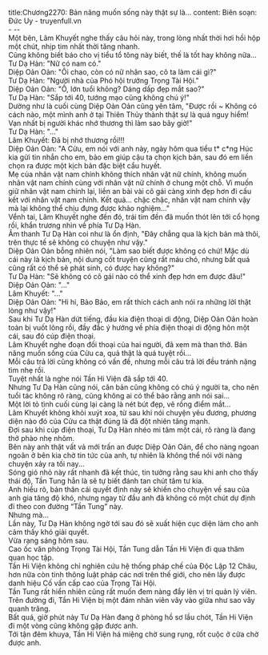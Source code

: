 title:Chương2270: Bản năng muốn sống này thật sự là...
content:
Biên soạn: Đức Uy - truyenfull.vn<br>- --<br>Một bên, Lâm Khuyết nghe thấy câu hỏi này, trong lòng nhất thời hơi hồi hộp một chút, nhịp tim nhất thời tăng nhanh.<br>Cũng không biết báo cho vị tiểu tổ tông này biết, thế là tốt hay không nữa...<br>Tư Dạ Hàn: "Nữ có nam có."<br>Diệp Oản Oản: "Ôi chao, còn có nữ nhân sao, cô ta làm cái gì?"<br>Tư Dạ Hàn: "Người nhà của Phó hội trưởng Trọng Tài Hội."<br>Diệp Oản Oản: "Ồ, lớn tuổi không? Dáng dấp đẹp mắt sao?"<br>Tư Dạ Hàn: "Sắp tới 40, tướng mạo cũng không chú ý!"<br>Dường như là cuối cùng Diệp Oản Oản cũng yên tâm, "Được rồi ~ Không có cách nào, một mình anh ở tại Thiên Thủy thành thật sự là quá nguy hiểm! Vạn nhất bị người khác nhớ thương thì làm sao bây giờ!"<br>Tư Dạ Hàn: "..."<br>Lâm Khuyết: Đã bị nhớ thương rồi!!!<br>Diệp Oản Oản: "A Cửu, em nói với anh này, ngày hôm qua tiểu t* c*ng Húc kia gửi tin nhắn cho em, bảo em giúp cậu ta chọn kịch bản, sau đó em liền chọn ra được một kịch bản đặc biệt cẩu huyết.<br>Mẹ của nhân vật nam chính không thích nhân vật nữ chính, không muốn nhân vật nam chính cùng với nhân vật nữ chính ở chung một chỗ. Vì muốn giữ nhân vật nam chính lại, liền an bài vài cô gái càng xinh đẹp hơn đi cấu kết với nhân vật nam chính. Kết quả... chậc chậc, nhân vật nam chính vậy mà lại không thể chịu đựng được khảo nghiệm..."<br>Vểnh tai, Lâm Khuyết nghe đến đó, trái tim đền đã muốn thót lên tới cổ họng rồi, khẩn trương nhìn về phía Tư Dạ Hàn.<br>Âm thanh Tư Dạ Hàn coi như là ổn định, "Đây chẳng qua là kịch bản mà thôi, trên thực tế sẽ không có chuyện như vậy."<br>Diệp Oản Oản bỗng nhiên nói, "Làm sao biết được không có chứ! Mặc dù cái này là kịch bản, nội dung cốt truyện cũng rất máu chó, nhưng bất quá cũng rất có thể sẽ phát sinh, có được hay không?"<br>Tư Dạ Hàn: "Sẽ không có cô gái nào có thể xinh đẹp hơn em được đâu!"<br>Diệp Oản Oản: "..."<br>Lâm Khuyết: "..."<br>Diệp Oản Oản: "Hi hi, Bảo Bảo, em rất thích cách anh nói ra những lời thật lòng như vậy!"<br>Sau khi Tư Dạ Hàn dứt tiếng, đầu kia điện thoại di động, Diệp Oản Oản hoàn toàn bị vuốt lông rồi, đầy đắc ý hướng về phía điện thoại di động hôn một cái, sau đó cúp điện thoại.<br>Lâm Khuyết nghe đoạn đối thoại của hai người, đã xem mà than thở. Bản năng muốn sống của Cửu ca, quả thật là quá tuyệt rồi...<br>Mỗi câu trả lời cũng không có vấn đề, nhưng mỗi câu trả lời đều tránh nặng tìm nhẹ rồi.<br>Tuyệt nhất là nghe nói Tần Hi Viện đã sắp tới 40.<br>Nhưng Tư Dạ Hàn cũng nói, căn bản cũng không có chú ý người ta, cho nên tuổi tác không rõ ràng, cũng không ai có thể bảo rằng anh nói sai...<br>Một lời tỏ tình cuối cùng lại càng là nét bút đẹp, vẽ rồng điểm mắt...<br>Lâm Khuyết không khỏi xuýt xoa, từ sau khi nói chuyện yêu đương, phương diện nào đó của Cửu ca thật đúng là đã đột nhiên tăng mạnh.<br>Đợi sau khi cúp điện thoại, Tư Dạ Hàn nhéo mi tâm một cái, rõ ràng là đang thở phào nhẹ nhõm.<br>Bên này anh thật vất vả mới trấn an được Diệp Oản Oản, để cho nàng ngoan ngoãn ở bên kia chờ tin tức của anh, tự nhiên là không thể nói với nàng chuyện xảy ra tối nay...<br>Sóng gió nhỏ này rất nhanh đã kết thúc, tin tưởng rằng sau khi anh cho thấy thái độ, Tần Tung hẳn là sẽ tự biết đánh tan chút tâm tư kia.<br>Anh hiểu rõ, bản thân cái quyết định này sẽ khiến cho chuyện về sau của anh gia tăng độ khó, nhưng ngay từ đầu anh đã không có một chút dự định đi theo con đường “Tần Tung” này.<br>Nhưng mà...<br>Lần này, Tư Dạ Hàn không ngờ tới sau đó sẽ xuất hiện cục diện làm cho anh cảm thấy khó giải quyết.<br>Vừa rạng sáng hôm sau.<br>Cao ốc văn phòng Trọng Tài Hội, Tần Tung dẫn Tần Hi Viện đi qua thăm quan học tập.<br>Tần Hi Viện không chỉ nghiên cứu hệ thống pháp chế của Độc Lập 12 Châu, hơn nữa còn tinh thông luật pháp các nơi trên thế giới, cho nên lấy được danh hiệu Cố vấn cấp cao của Trọng Tài Hội.<br>Tần Tung rất hiển nhiên cũng rất muốn đem nàng đẩy lên vị trí quản lý viên.<br>Trên đường đi, Tần Hi Viện bị một đám nhân viên vây vào giữa như sao vây quanh trăng.<br>Bất quá, giờ phút này Tư Dạ Hàn đang ở phòng hồ sơ lầu chót, Tần Hi Viện đi một vòng cũng không gặp được anh.<br>Tới tận đêm khuya, Tần Hi Viện há miệng chờ sung rụng, rốt cuộc ở cửa chờ được anh.